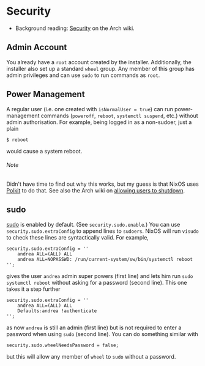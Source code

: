 Security
========

* Background reading: [Security][arch-sec] on the Arch wiki.


Admin Account
-------------
You already have a `root` account created by the installer. Additionally,
the installer also set up a standard `wheel` group. Any member of this
group has admin privileges and can use `sudo` to run commands as `root`.


Power Management
----------------
A regular user (i.e. one created with `isNormalUser = true`) can run
power-management commands (`poweroff`, `reboot`, `systemctl suspend`,
etc.) without admin authorisation. For example, being logged in as a
non-sudoer, just a plain

    $ reboot

would cause a system reboot.

###### Note
Didn't have time to find out why this works, but my guess is that NixOS
uses [Polkit][arch-polkit] to do that. See also the Arch wiki on [allowing
users to shutdown][arch-allow-shutdown].


sudo
----
[sudo][arch-sudo] is enabled by default. (See `security.sudo.enable`.)
You can use `security.sudo.extraConfig` to append lines to `sudoers`.
NixOS will run `visudo` to check these lines are syntactically valid.
For example,

    security.sudo.extraConfig = ''
        andrea ALL=(ALL) ALL
        andrea ALL=NOPASSWD: /run/current-system/sw/bin/systemctl reboot
    '';

gives the user `andrea` admin super powers (first line) and lets him run
`sudo systemctl reboot` without asking for a password (second line). This
one takes it a step further

    security.sudo.extraConfig = ''
        andrea ALL=(ALL) ALL
        Defaults:andrea !authenticate
    '';

as now `andrea` is still an admin (first line) but is not required to enter
a password when using `sudo` (second line). You can do something similar
with

    security.sudo.wheelNeedsPassword = false;

but this will allow any member of `wheel` to `sudo` without a password.




[arch-allow-shutdown]: https://wiki.archlinux.org/index.php/allow_users_to_shutdown
    "Allow users to shutdown"
[arch-polkit]: https://wiki.archlinux.org/index.php/Polkit
    "Polkit"
[arch-sec]: https://wiki.archlinux.org/index.php/Security
    "Security"
[arch-sudo]: https://wiki.archlinux.org/index.php/Sudo
    "Sudo"
